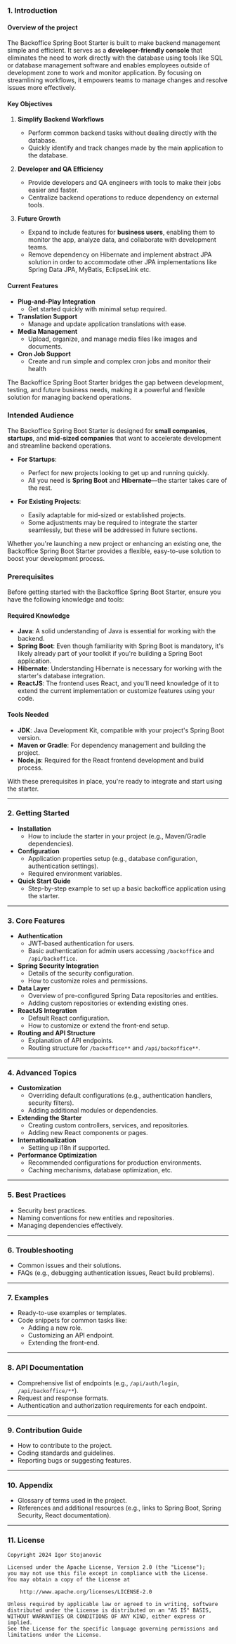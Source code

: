 
### **1. Introduction**

#### **Overview of the project**
The Backoffice Spring Boot Starter is built to make backend management simple and efficient. It serves as a **developer-friendly console** that eliminates the need to work directly with the database using tools like SQL or database management software and enables employees outside of development zone to work and monitor application. By focusing on streamlining workflows, it empowers teams to manage changes and resolve issues more effectively.

#### **Key Objectives**

1.  **Simplify Backend Workflows**
    
    -   Perform common backend tasks without dealing directly with the database.
    -   Quickly identify and track changes made by the main application to the database.
2.  **Developer and QA Efficiency**
    
    -   Provide developers and QA engineers with tools to make their jobs easier and faster.
    -   Centralize backend operations to reduce dependency on external tools.
3.  **Future Growth**
    
    -   Expand to include features for **business users**, enabling them to monitor the app, analyze data, and collaborate with development teams.
    -   Remove dependency on Hibernate and implement abstract JPA solution in order to accommodate other JPA implementations like Spring Data JPA, MyBatis, EclipseLink etc.

#### **Current Features**

-   **Plug-and-Play Integration**
    -   Get started quickly with minimal setup required.
-   **Translation Support**
    -   Manage and update application translations with ease.
-   **Media Management**
    -   Upload, organize, and manage media files like images and documents.
-   **Cron Job Support**
	-  Create and run simple and complex cron jobs and monitor their health

The Backoffice Spring Boot Starter bridges the gap between development, testing, and future business needs, making it a powerful and flexible solution for managing backend operations.

### **Intended Audience**

The Backoffice Spring Boot Starter is designed for **small companies**, **startups**, and **mid-sized companies** that want to accelerate development and streamline backend operations.

-   **For Startups**:
    
    -   Perfect for new projects looking to get up and running quickly.
    -   All you need is **Spring Boot** and **Hibernate**—the starter takes care of the rest.
-   **For Existing Projects**:
    
    -   Easily adaptable for mid-sized or established projects.
    -   Some adjustments may be required to integrate the starter seamlessly, but these will be addressed in future sections.

Whether you're launching a new project or enhancing an existing one, the Backoffice Spring Boot Starter provides a flexible, easy-to-use solution to boost your development process.

### **Prerequisites**

Before getting started with the Backoffice Spring Boot Starter, ensure you have the following knowledge and tools:

#### **Required Knowledge**

-   **Java**: A solid understanding of Java is essential for working with the backend.
-   **Spring Boot**: Even though familiarity with Spring Boot is mandatory, it's likely already part of your toolkit if you're building a Spring Boot application.
-   **Hibernate**: Understanding Hibernate is necessary for working with the starter's database integration.
-   **ReactJS**: The frontend uses React, and you'll need knowledge of it to extend the current implementation or customize features using your code.

#### **Tools Needed**

-   **JDK**: Java Development Kit, compatible with your project's Spring Boot version.
-   **Maven or Gradle**: For dependency management and building the project.
-   **Node.js**: Required for the React frontend development and build process.

With these prerequisites in place, you're ready to integrate and start using the starter.

----------

### **2. Getting Started**

-   **Installation**
    -   How to include the starter in your project (e.g., Maven/Gradle dependencies).
-   **Configuration**
    -   Application properties setup (e.g., database configuration, authentication settings).
    -   Required environment variables.
-   **Quick Start Guide**
    -   Step-by-step example to set up a basic backoffice application using the starter.

----------

### **3. Core Features**

-   **Authentication**
    -   JWT-based authentication for users.
    -   Basic authentication for admin users accessing `/backoffice` and `/api/backoffice`.
-   **Spring Security Integration**
    -   Details of the security configuration.
    -   How to customize roles and permissions.
-   **Data Layer**
    -   Overview of pre-configured Spring Data repositories and entities.
    -   Adding custom repositories or extending existing ones.
-   **ReactJS Integration**
    -   Default React configuration.
    -   How to customize or extend the front-end setup.
-   **Routing and API Structure**
    -   Explanation of API endpoints.
    -   Routing structure for `/backoffice**` and `/api/backoffice**`.

----------

### **4. Advanced Topics**

-   **Customization**
    -   Overriding default configurations (e.g., authentication handlers, security filters).
    -   Adding additional modules or dependencies.
-   **Extending the Starter**
    -   Creating custom controllers, services, and repositories.
    -   Adding new React components or pages.
-   **Internationalization**
    -   Setting up i18n if supported.
-   **Performance Optimization**
    -   Recommended configurations for production environments.
    -   Caching mechanisms, database optimization, etc.

----------

### **5. Best Practices**

-   Security best practices.
-   Naming conventions for new entities and repositories.
-   Managing dependencies effectively.

----------

### **6. Troubleshooting**

-   Common issues and their solutions.
-   FAQs (e.g., debugging authentication issues, React build problems).

----------

### **7. Examples**

-   Ready-to-use examples or templates.
-   Code snippets for common tasks like:
    -   Adding a new role.
    -   Customizing an API endpoint.
    -   Extending the front-end.

----------

### **8. API Documentation**

-   Comprehensive list of endpoints (e.g., `/api/auth/login`, `/api/backoffice/**`).
-   Request and response formats.
-   Authentication and authorization requirements for each endpoint.

----------

### **9. Contribution Guide**

-   How to contribute to the project.
-   Coding standards and guidelines.
-   Reporting bugs or suggesting features.

----------

### **10. Appendix**

-   Glossary of terms used in the project.
-   References and additional resources (e.g., links to Spring Boot, Spring Security, React documentation).

----------

### **11. License**

```
Copyright 2024 Igor Stojanovic

Licensed under the Apache License, Version 2.0 (the "License");
you may not use this file except in compliance with the License.
You may obtain a copy of the License at

    http://www.apache.org/licenses/LICENSE-2.0

Unless required by applicable law or agreed to in writing, software
distributed under the License is distributed on an "AS IS" BASIS,
WITHOUT WARRANTIES OR CONDITIONS OF ANY KIND, either express or implied.
See the License for the specific language governing permissions and
limitations under the License.
```
